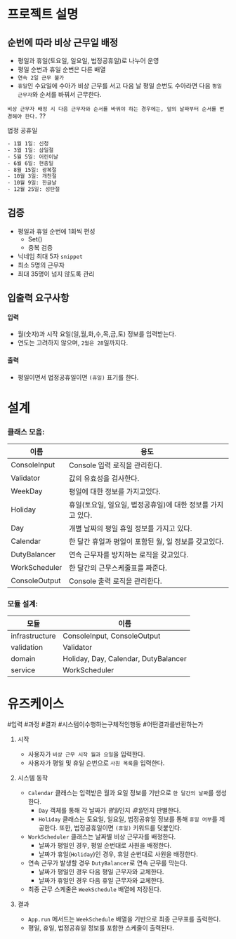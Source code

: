 
# 프로젝트 설명
## 순번에 따라 비상 근무일 배정
- 평일과 휴일(토요일, 일요일, 법정공휴일)로 나누어 운영
- 평일 순번과 휴일 순번은 다른 배열
- `연속 2일 근무 불가`
- `휴일`인 수요일에 수아가 비상 근무를 서고 다음 날 평일 순번도 수아라면 다음 `평일 근무자`와 순서를 바꿔서 근무한다.

`비상 근무자 배정 시 다음 근무자와 순서를 바꿔야 하는 경우에는, 앞의 날짜부터 순서를 변경해야 한다.` ??

법정 공휴일
```bash
- 1월 1일: 신청
- 3월 1일: 삼일절
- 5월 5일: 어린이날
- 6월 6일: 현충일
- 8월 15일: 광복절
- 10월 3일: 개천절
- 10월 9일: 한글날
- 12월 25일: 성탄절
```
## 검증
- 평일과 휴일 순번에 1회씩 편성
	- Set()
	- 중복 검증
- 닉네임 최대 5자 `snippet`
- 최소 5명의 근무자
- 최대 35명이 넘지 않도록 관리
## 입출력 요구사항
#### 입력
- 월(숫자)과 시작 요일(일,월,화,수,목,금,토) 정보를 입력받는다.
- 연도는 고려하지 않으며, `2월은 28`일까지다.

#### 출력
- 평일이면서 법정공휴일이면 `(휴일)` 표기를 한다.

# 설계

### 클래스 모음:
| 이름            | 용도                                  |
| ------------- | ----------------------------------- |
| ConsoleInput  | Console 입력 로직을 관리한다.                |
| Validator     | 값의 유효성을 검사한다.                       |
| WeekDay       | 평일에 대한 정보를 가지고있다.                   |
| Holiday       | 휴일(토요일, 일요일, 법정공휴일)에 대한 정보를 가지고 있다. |
| Day           | 개별 날짜의 평일 휴일 정보를 가지고 있다.            |
| Calendar      | 한 달간 휴일과 평일이 포함된 월, 일 정보를 갖고있다.     |
| DutyBalancer  | 연속 근무자를 방지하는 로직을 갖고있다.              |
| WorkScheduler | 한 달간의 근무스케줄표를 짜준다.                  |
| ConsoleOutput | Console 출력 로직을 관리한다.                |

### 모듈 설계:
| 모듈             | 이름                                   |
| -------------- | ------------------------------------ |
| infrastructure | ConsoleInput, ConsoleOutput          |
| validation     | Validator                            |
| domain         | Holiday, Day, Calendar, DutyBalancer |
| service        | WorkScheduler                        |

# 유즈케이스
#입력 #과정 #결과 #시스템이수행하는구체적인행동 #어떤결과를반환하는가


1. 시작
	- 사용자가 `비상 근무 시작 월과 요일`을 입력한다.
	- 사용자가 평일 및 휴일 순번으로 `사원 목록`을 입력한다.

2. 시스템 동작
	- `Calendar` 클래스는 입력받은 월과 요일 정보를 기반으로 `한 달간의 날짜`를 생성한다.
		- `Day` 객체를 통해 각 날짜가 *평일*인지 *휴일*인지 판별한다.
		- `Holiday` 클래스는 토요일, 일요일, 법정공휴일 정보를 통해 `휴일 여부`를 제공한다. 또한, 법정공휴일이면 `(휴일)` 키워드를 덧붙인다.
	- `WorkScheduler` 클래스는 날짜별 비상 근무자를 배정한다.
		- 날짜가 평일인 경우, 평일 순번대로 사원을 배정한다.
		- 날짜가 휴일(`Holiday`)인 경우, 휴일 순번대로 사원을 배정한다.
	- 연속 근무가 발생할 경우 `DutyBalancer`로 연속 근무를 막는다.
		- 날짜가 평일인 경우 다음 평일 근무자와 교체한다.
		- 날짜가 휴일인 경우 다음 휴일 근무자와 교체한다.
	- 최종 근무 스케줄은 `WeekSchedule` 배열에 저장된다.

3. 결과
	- `App.run` 메서드는 `WeekSchedule` 배열을 기반으로 최종 근무표를 출력한다.
	- 평일, 휴일, 법정공휴일 정보를 포함한 스케줄이 출력된다.


